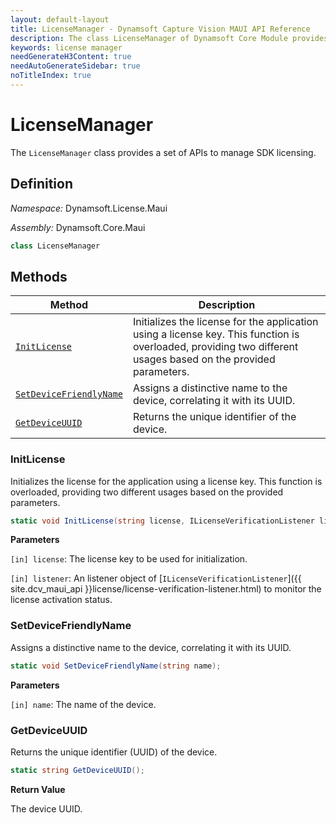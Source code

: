```yaml
---
layout: default-layout
title: LicenseManager - Dynamsoft Capture Vision MAUI API Reference
description: The class LicenseManager of Dynamsoft Core Module provides a set of APIs to manage SDK licensing.
keywords: license manager
needGenerateH3Content: true
needAutoGenerateSidebar: true
noTitleIndex: true
---
```


# LicenseManager

The `LicenseManager` class provides a set of APIs to manage SDK licensing.

## Definition

*Namespace:* Dynamsoft.License.Maui

*Assembly:* Dynamsoft.Core.Maui

```csharp
class LicenseManager
```

## Methods

| Method | Description |
| ------ | ----------- |
| [`InitLicense`](#initlicense) | Initializes the license for the application using a license key. This function is overloaded, providing two different usages based on the provided parameters. |
| [`SetDeviceFriendlyName`](#setdevicefriendlyname) | Assigns a distinctive name to the device, correlating it with its UUID. |
| [`GetDeviceUUID`](#getdeviceuuid) | Returns the unique identifier of the device. |

### InitLicense

Initializes the license for the application using a license key. This function is overloaded, providing two different usages based on the provided parameters.

```csharp
static void InitLicense(string license, ILicenseVerificationListener listener);
```

**Parameters**

`[in] license`: The license key to be used for initialization.

`[in] listener`: An listener object of [`ILicenseVerificationListener`]({{ site.dcv_maui_api }}license/license-verification-listener.html) to monitor the license activation status.

### SetDeviceFriendlyName

Assigns a distinctive name to the device, correlating it with its UUID.

```csharp
static void SetDeviceFriendlyName(string name);
```

**Parameters**

`[in] name`: The name of the device.

### GetDeviceUUID

Returns the unique identifier (UUID) of the device.

```csharp
static string GetDeviceUUID();
```

**Return Value**

The device UUID.
